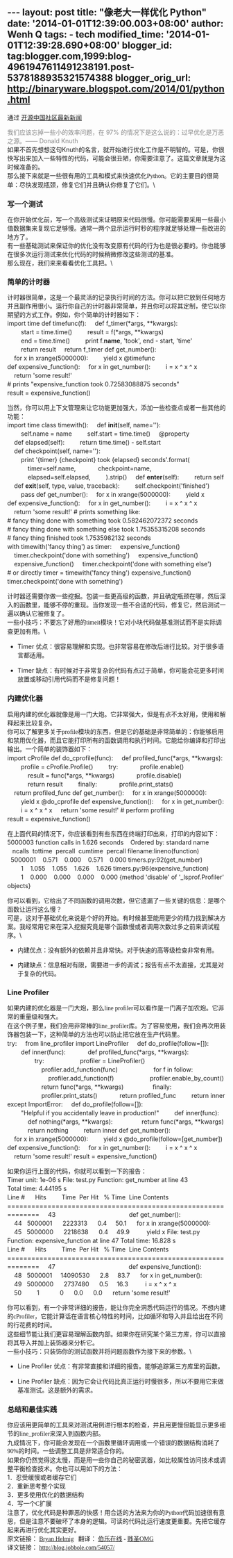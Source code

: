 --- layout: post title: "像老大一样优化 Python" date:
'2014-01-01T12:39:00.003+08:00' author: Wenh Q tags: - tech
modified\_time: '2014-01-01T12:39:28.690+08:00' blogger\_id:
tag:blogger.com,1999:blog-4961947611491238191.post-5378188935321574388
blogger\_orig\_url: http://binaryware.blogspot.com/2014/01/python.html
---
<div style="margin-top: 15px;">

通过 [开源中国社区最新新闻](http://www.oschina.net/?from=rss)

</div>

<div dir="ltr"
style="font-size: 14px; line-height: 20px; margin-top: 15px;">

<span style="color: #888888;">我们应该忘掉一些小的效率问题，在 97%
的情况下是这么说的：过早优化是万恶之源。—— Donald Knuth</span>\
如果不首先想想这句Knuth的名言，就开始进行优化工作是不明智的。可是，你很快写出来加入一些特性的代码，可能会很丑陋，你需要注意了。这篇文章就是为这时候准备的。\
那么接下来就是一些很有用的工具和模式来快速优化<span
style="font-family: Times New Roman;">Python</span><span
style="font-family: 宋体;">。它的主要目的很简单：尽快发现瓶颈，修复它们并且确认你修复了它们。</span>\
### 写一个测试

在你开始优化前，写一个高级测试来证明原来代码很慢。你可能需要采用一些最小值数据集来复现它足够慢。通常一两个显示运行时秒的程序就足够处理一些改进的地方了。\
有一些基础测试来保证你的优化没有改变原有代码的行为也是很必要的。你也能够在很多次运行测试来优化代码的时候稍微修改这些测试的基准。\
那么现在，我们来来看看优化工具把。\
### 简单的计时器

计时器很简单，这是一个最灵活的记录执行时间的方法。你可以把它放到任何地方并且副作用很小。运行你自己的计时器非常简单，并且你可以将其定制，使它以你期望的方式工作。例如，你个简单的计时器如下：\
    import time    def timefunc(f):      def f_timer(*args, **kwargs):          start = time.time()          result = f(*args, **kwargs)          end = time.time()          print f.__name__, 'took', end - start, 'time'          return result      return f_timer    def get_number():      for x in xrange(5000000):          yield x    @timefunc  def expensive_function():      for x in get_number():          i = x ^ x ^ x      return 'some result!'    # prints "expensive_function took 0.72583088875 seconds"  result = expensive_function()

当然，你可以用上下文管理来让它功能更加强大，添加一些检查点或者一些其他的功能：\
    import time    class timewith():      def __init__(self, name=''):          self.name = name          self.start = time.time()        @property      def elapsed(self):          return time.time() - self.start        def checkpoint(self, name=''):          print '{timer} {checkpoint} took {elapsed} seconds'.format(              timer=self.name,              checkpoint=name,              elapsed=self.elapsed,          ).strip()        def __enter__(self):          return self        def __exit__(self, type, value, traceback):          self.checkpoint('finished')          pass    def get_number():      for x in xrange(5000000):          yield x    def expensive_function():      for x in get_number():          i = x ^ x ^ x      return 'some result!'    # prints something like:  # fancy thing done with something took 0.582462072372 seconds  # fancy thing done with something else took 1.75355315208 seconds  # fancy thing finished took 1.7535982132 seconds  with timewith('fancy thing') as timer:      expensive_function()      timer.checkpoint('done with something')      expensive_function()      expensive_function()      timer.checkpoint('done with something else')    # or directly  timer = timewith('fancy thing')  expensive_function()  timer.checkpoint('done with something')

计时器还需要你做一些挖掘。包装一些更高级的函数，并且确定瓶颈在哪，然后深入的函数里，能够不停的重现。当你发现一些不合适的代码，修复它，然后测试一遍以确认它被修复了。\
一些小技巧：不要忘了好用的<span
style="font-family: Times New Roman;">timeit</span><span
style="font-family: 宋体;">模块！它对小块代码做基准测试而不是实际调查更加有用。</span>\
-   Timer <span
    style="font-family: 宋体;">优点：很容易理解和实现。也非常容易在修改后进行比较。对于很多语言都适用。</span>

<!-- -->

-   Timer <span
    style="font-family: 宋体;">缺点：有时候对于非常复杂的代码有点过于简单，你可能会花更多时间放置或移动引用代码而不是修复问题！</span>

### 内建优化器

启用内建的优化器就像是用一门大炮。它非常强大，但是有点不太好用，使用和解释起来比较复杂。\
你可以了解更多关于<span
style="font-family: Times New Roman;">profile</span><span
style="font-family: 宋体;">模块的东西，但是它的基础是非常简单的：你能够启用和禁用优化器，而且它能打印所有的函数调用和执行时间。它能给你编译和打印出输出。一个简单的装饰器如下：</span>\
    import cProfile    def do_cprofile(func):      def profiled_func(*args, **kwargs):          profile = cProfile.Profile()          try:              profile.enable()              result = func(*args, **kwargs)              profile.disable()              return result          finally:              profile.print_stats()      return profiled_func    def get_number():      for x in xrange(5000000):          yield x    @do_cprofile  def expensive_function():      for x in get_number():          i = x ^ x ^ x      return 'some result!'    # perform profiling  result = expensive_function()

在上面代码的情况下，你应该看到有些东西在终端打印出来，打印的内容如下：\
    5000003 function calls in 1.626 seconds       Ordered by: standard name       ncalls  tottime  percall  cumtime  percall filename:lineno(function)    5000001    0.571    0.000    0.571    0.000 timers.py:92(get_number)          1    1.055    1.055    1.626    1.626 timers.py:96(expensive_function)          1    0.000    0.000    0.000    0.000 {method 'disable' of '_lsprof.Profiler' objects}

你可以看到，它给出了不同函数的调用次数，但它遗漏了一些关键的信息：是哪个函数让运行这么慢？\
可是，这对于基础优化来说是个好的开始。有时候甚至能用更少的精力找到解决方案。我经常用它来在深入挖掘究竟是哪个函数慢或者调用次数过多之前来调试程序。\
-   内建优点：没有额外的依赖并且非常快。对于快速的高等级检查非常有用。

<!-- -->

-   内建缺点：信息相对有限，需要进一步的调试；报告有点不太直接，尤其是对于复杂的代码。

### Line Profiler

如果内建的优化器是一门大炮，那么<span
style="font-family: Times New Roman;">line profiler</span><span
style="font-family: 宋体;">可以看作是一门离子加农炮。它非常的重量级和强大。</span>\
在这个例子里，我们会用非常棒的<span
style="font-family: Times New Roman;">line\_profiler</span><span
style="font-family: 宋体;">库。为了容易使用，我们会再次用装饰器包装一下，这种简单的方法也可以防止把它放在生产代码里。</span>\
    try:      from line_profiler import LineProfiler        def do_profile(follow=[]):          def inner(func):              def profiled_func(*args, **kwargs):                  try:                      profiler = LineProfiler()                      profiler.add_function(func)                      for f in follow:                          profiler.add_function(f)                      profiler.enable_by_count()                      return func(*args, **kwargs)                  finally:                      profiler.print_stats()              return profiled_func          return inner    except ImportError:      def do_profile(follow=[]):          "Helpful if you accidentally leave in production!"          def inner(func):              def nothing(*args, **kwargs):                  return func(*args, **kwargs)              return nothing          return inner    def get_number():      for x in xrange(5000000):          yield x    @do_profile(follow=[get_number])  def expensive_function():      for x in get_number():          i = x ^ x ^ x      return 'some result!'    result = expensive_function()

如果你运行上面的代码，你就可以看到一下的报告：\
    Timer unit: 1e-06 s    File: test.py  Function: get_number at line 43  Total time: 4.44195 s    Line #      Hits         Time  Per Hit   % Time  Line Contents  ==============================================================      43                                           def get_number():      44   5000001      2223313      0.4     50.1      for x in xrange(5000000):      45   5000000      2218638      0.4     49.9          yield x    File: test.py  Function: expensive_function at line 47  Total time: 16.828 s    Line #      Hits         Time  Per Hit   % Time  Line Contents  ==============================================================      47                                           def expensive_function():      48   5000001     14090530      2.8     83.7      for x in get_number():      49   5000000      2737480      0.5     16.3          i = x ^ x ^ x      50         1            0      0.0      0.0      return 'some result!'

你可以看到，有一个非常详细的报告，能让你完全洞悉代码运行的情况。不想内建的<span
style="font-family: Times New Roman;">cProfiler</span><span
style="font-family: 宋体;">，它能计算话在语言核心特性的时间，比如循环和导入并且给出在不同的行花费的时间。</span>\
这些细节能让我们更容易理解函数内部。如果你在研究某个第三方库，你可以直接将其导入并加上装饰器来分析它。\
一些小技巧：只装饰你的测试函数并将问题函数作为接下来的参数。\
-   Line Profiler <span
    style="font-family: 宋体;">优点：有非常直接和详细的报告。能够追踪第三方库里的函数。</span>

<!-- -->

-   Line Profiler <span
    style="font-family: 宋体;">缺点：因为它会让代码比真正运行时慢很多，所以不要用它来做基准测试。这是额外的需求。</span>

### 总结和最佳实践

你应该用更简单的工具来对测试用例进行根本的检查，并且用更慢但能显示更多细节的<span
style="font-family: Times New Roman;">line\_profiler</span><span
style="font-family: 宋体;">来深入到函数内部。</span>\
九成情况下，你可能会发现在一个函数里循环调用或一个错误的数据结构消耗了<span
style="font-family: Times New Roman;">90%</span><span
style="font-family: 宋体;">的时间。一些调整工具是非常适合你的。</span>\
如果你仍然觉得这太慢，而是用一些你自己的秘密武器，如比较属性访问技术或调整平衡检查技术。你也可以用如下的方法：\
1．忍受缓慢或者缓存它们\
2．重新思考整个实现\
3．更多使用优化的数据结构\
4．写一个<span style="font-family: Times New Roman;">C</span><span
style="font-family: 宋体;">扩展</span>\
注意了，优化代码是种罪恶的快感！用合适的方法来为你的<span
style="font-family: Times New Roman;">Python</span><span
style="font-family: 宋体;">代码加速很有意思，但是注意不要破坏了本身的逻辑。可读的代码比运行速度更重要。先把它缓存起来再进行优化其实更好。</span>\
<span style="font-family: 宋体;">原文链接： [Bryan
Helmig](https://zapier.com/engineering/profiling-python-boss/)   翻译：
[伯乐在线](http://blog.jobbole.com/) -
[贱圣OMG](http://blog.jobbole.com/author/fwg1989/)\
译文链接： <http://blog.jobbole.com/54057/></span>

</div>
